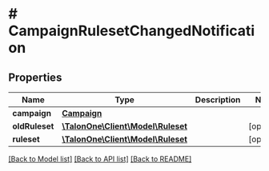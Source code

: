 # # CampaignRulesetChangedNotification

## Properties

Name | Type | Description | Notes
------------ | ------------- | ------------- | -------------
**campaign** | [**Campaign**](Campaign.md) |  | 
**oldRuleset** | [**\TalonOne\Client\Model\Ruleset**](Ruleset.md) |  | [optional] 
**ruleset** | [**\TalonOne\Client\Model\Ruleset**](Ruleset.md) |  | [optional] 

[[Back to Model list]](../../README.md#documentation-for-models) [[Back to API list]](../../README.md#documentation-for-api-endpoints) [[Back to README]](../../README.md)


